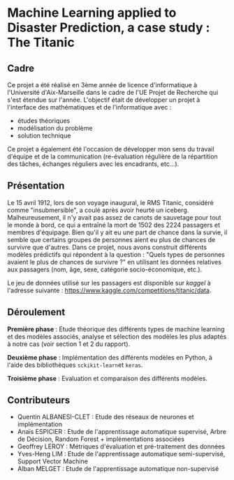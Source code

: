 # Machine Learning applied to Disaster Prediction, a case study : The Titanic

## Cadre 

Ce projet a été réalisé en 3ème année de licence d'informatique à l'Université d'Aix-Marseille dans le cadre de l'UE Projet de Recherche qui s'est étendue sur l'année. 
L'objectif était de développer un projet à l'interface des mathématiques et de l'informatique avec :
- études théoriques
- modélisation du problème
- solution technique

Ce projet a également été l'occasion de développer mon sens du travail d'équipe et de la communication (re-évaluation régulière de la répartition des tâches, échanges réguliers avec les encadrants, etc...).

## Présentation

Le 15 avril 1912, lors de son voyage inaugural, le RMS Titanic, considéré comme "insubmersible", a coulé après avoir heurté un iceberg.
Malheureusement, il n'y avait pas assez de canots de sauvetage pour tout le monde à bord, ce qui a entraîné la mort de 1502 des 2224 passagers et membres
d'équipage. Bien qu'il y ait eu une part de chance dans la survie, il semble que certains groupes de personnes aient eu plus de chances de survivre que d'autres.
Dans ce projet, nous avons construit différents modèles prédictifs qui répondent à la question : "Quels types de personnes avaient le plus de chances de
survivre ?" en utilisant les données relatives aux passagers (nom, âge, sexe, catégorie socio-économique, etc.).

Le jeu de données utilisé sur les passagers est disponible sur *kaggel* à l'adresse suivante : https://www.kaggle.com/competitions/titanic/data.

## Déroulement

**Première phase** : Etude théorique des différents types de machine learning et des modèles associés, analyse et sélection des modèles les plus adaptés à notre cas (voir section 1 et 2 du rapport).

**Deuxième phase** : Implémentation des différents modèles en Python, à l'aide des bibliothèques `sckikit-learn`et `keras`.

**Troisième phase** : Evaluation et comparaison des différents modèles.

## Contributeurs

- Quentin ALBANESI-CLET : Etude des réseaux de neurones et implémentation
- Anaïs ESPICIER : Etude de l'apprentissage automatique supervisé, Arbre de Décision, Random Forest + implémentations associées
- Geoffrey LEROY : Métriques d'évaluation et pré-traitement des données
- Yves-Heng LIM : Etude de l'apprentissage automatique semi-supervisé, Support Vector Machine
- Alban MELGET : Etude de l'apprentissage automatique non-supervisé
